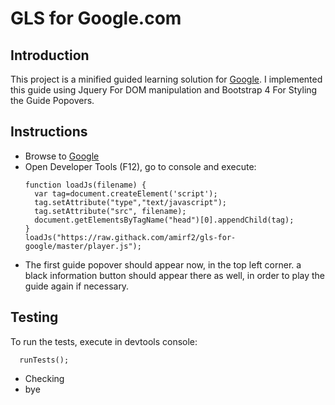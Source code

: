 # GLS for Google.com

## Introduction

This project is a minified guided learning solution for [Google](https://www.google.com/?hl=en). I implemented this guide using Jquery For DOM manipulation and Bootstrap 4 For Styling the Guide Popovers.

## Instructions

  * Browse to [Google](https://www.google.com/?hl=en)
  * Open Developer Tools (F12), go to console and execute:
    ```
    function loadJs(filename) {
      var tag=document.createElement('script');
      tag.setAttribute("type","text/javascript");
      tag.setAttribute("src", filename);
      document.getElementsByTagName("head")[0].appendChild(tag);
    }
    loadJs("https://raw.githack.com/amirf2/gls-for-google/master/player.js");
    ``` 
  * The first guide popover should appear now, in the top left corner. a black information button should appear there as well, in order to play the guide again if necessary.

## Testing

To run the tests, execute in devtools console:
```
  runTests();
```
  *  Checking 
  *  bye

